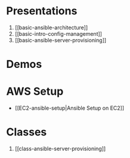 
# Presentations
1. [[basic-ansible-architecture]]
2. [[basic-intro-config-management]]
3. [[basic-ansible-server-provisioning]]

# Demos


# AWS Setup
- [[EC2-ansible-setup|Ansible Setup on EC2]]

# Classes
1. [[class-ansible-server-provisioning]]